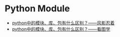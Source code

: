 # Python Module

- [<u>python中的模块、库、包有什么区别？——风影忍着</u>](https://www.zhihu.com/question/30082392/answer/2030353759)
- [<u>python中的模块、库、包有什么区别？——看图学</u>](https://www.zhihu.com/question/30082392/answer/2315826832)
